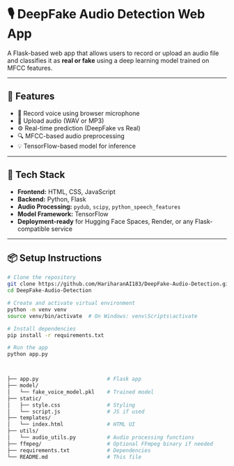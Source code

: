 # 🎙️ DeepFake Audio Detection Web App

A Flask-based web app that allows users to record or upload an audio file and classifies it as **real or fake** using a deep learning model trained on MFCC features.

---

## 🚀 Features

- 🎤 Record voice using browser microphone
- 📁 Upload audio (WAV or MP3)
- ⚙️ Real-time prediction (DeepFake vs Real)
- 🔍 MFCC-based audio preprocessing
- 💡 TensorFlow-based model for inference

---

## 🧠 Tech Stack

- **Frontend:** HTML, CSS, JavaScript
- **Backend:** Python, Flask
- **Audio Processing:** `pydub`, `scipy`, `python_speech_features`
- **Model Framework:** TensorFlow
- **Deployment-ready** for Hugging Face Spaces, Render, or any Flask-compatible service

---

## 📦 Setup Instructions

```bash
# Clone the repository
git clone https://github.com/HariharanAI183/DeepFake-Audio-Detection.git
cd DeepFake-Audio-Detection

# Create and activate virtual environment
python -m venv venv
source venv/bin/activate  # On Windows: venv\Scripts\activate

# Install dependencies
pip install -r requirements.txt

# Run the app
python app.py



├── app.py                      # Flask app
├── model/
│   └── fake_voice_model.pkl    # Trained model
├── static/
│   ├── style.css               # Styling
│   └── script.js               # JS if used
├── templates/
│   └── index.html              # HTML UI
├── utils/
│   └── audio_utils.py          # Audio processing functions
├── ffmpeg/                     # Optional FFmpeg binary if needed
├── requirements.txt            # Dependencies
└── README.md                   # This file

```